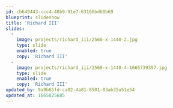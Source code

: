 ```yaml
---
id: cb649443-ccc4-48b9-91e7-63166bd68b69
blueprint: slideshow
title: 'Richard III'
slides:
  -
    image: projects/richard_iii/2560-x-1440-2.jpg
    type: slide
    enabled: true
    copy: 'Richard III'
  -
    image: projects/richard_iii/2560-x-1440-4-1665739397.jpg
    type: slide
    enabled: true
    copy: 'Richard III'
updated_by: 9a9b65fd-ca02-4a81-8501-83ab35a51e54
updated_at: 1665825685
---
```

